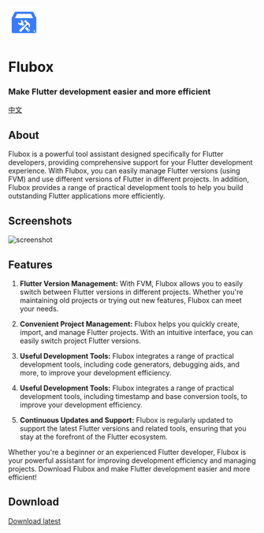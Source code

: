 <p align="left"><img src="/assets/images/logo.png" alt="flubox" width="64"></p>

# Flubox 

### Make Flutter development easier and more efficient

[中文](README_zh.md)

## About

Flubox is a powerful tool assistant designed specifically for Flutter developers, providing comprehensive support for your Flutter development experience. With Flubox, you can easily manage Flutter versions (using FVM) and use different versions of Flutter in different projects. In addition, Flubox provides a range of practical development tools to help you build outstanding Flutter applications more efficiently.

## Screenshots

<img src="https://s2.loli.net/2023/12/24/cdRXBuzkGTpayhs.png" alt="screenshot" height="300"/>

## Features

1. **Flutter Version Management:** With FVM, Flubox allows you to easily switch between Flutter versions in different projects. Whether you're maintaining old projects or trying out new features, Flubox can meet your needs.

2. **Convenient Project Management:** Flubox helps you quickly create, import, and manage Flutter projects. With an intuitive interface, you can easily switch project Flutter versions.

3. **Useful Development Tools:** Flubox integrates a range of practical development tools, including code generators, debugging aids, and more, to improve your development efficiency.

4. **Useful Development Tools:** Flubox integrates a range of practical development tools, including timestamp and base conversion tools, to improve your development efficiency.

5. **Continuous Updates and Support:** Flubox is regularly updated to support the latest Flutter versions and related tools, ensuring that you stay at the forefront of the Flutter ecosystem.

Whether you're a beginner or an experienced Flutter developer, Flubox is your powerful assistant for improving development efficiency and managing projects. Download Flubox and make Flutter development easier and more efficient!

## Download

[Download latest](https://github.com/xtcel/flubox/releases/latest)
